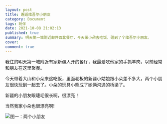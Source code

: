 ```yaml
---
layout: post
title: 邂逅维吾尔小朋友
category: Document
tags: 玩伴
date: 2021-10-08 21:02:13
published: true
summary: 明天第一城附近邮件西北餐厅，今天带小朵去吃饭，碰到了个维吾尔小朋友。
cover: 
comment: true
---
```


我住的明天第一城附近有家新疆人开的餐厅，我最爱吃他家的手抓羊肉，以前经常和朋友在这里聚餐。

今天带着大山和小朵来这吃饭，里面老板的新疆小姑娘跟小朵差不多大，两个小朋友很快玩到一起去了。小朵的玩具小熊成了她俩沟通的桥梁了。

新疆的小朋友眼睫毛很长啊，很漂亮！

当然我家小朵也很漂亮啊!

![图一：两个小朋友](https://ci.xiaohongshu.com/49d4693d-49f1-6d78-2e9d-a3bd8e38b011?imageView2/2/w/1080/format/jpg)
